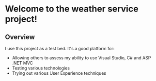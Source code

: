 # Welcome to the weather service project!

## Overview
I use this project as a test bed. It's a good platform for:
* Allowing others to assess my ability to use Visual Studio, C# and ASP .NET MVC
* Testing various technologies
* Trying out various User Experience techniques

